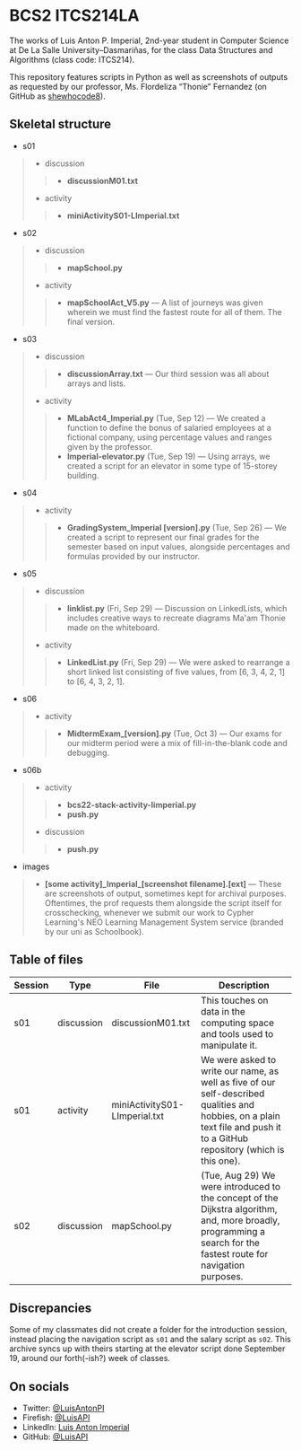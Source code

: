 # BCS2 ITCS214LA



The works of Luis Anton P. Imperial, 2nd-year student in Computer Science at De La Salle University–Dasmariñas, for the class Data Structures and Algorithms (class code: ITCS214).

This repository features scripts in Python as well as screenshots of outputs as requested by our professor, Ms. Flordeliza “Thonie” Fernandez (on GitHub as [shewhocode8](https://github.com/shewhocode8)).

## Skeletal structure

- s01
> - discussion
>> - **discussionM01.txt**
> - activity
>> - **miniActivityS01-LImperial.txt**
- s02
> - discussion
>> - **mapSchool.py**
> - activity
>> - **mapSchoolAct_V5.py** — A list of journeys was given wherein we must find the fastest route for all of them. The final version.
- s03
> - discussion
>> - **discussionArray.txt** — Our third session was all about arrays and lists.
> - activity
>> - **MLabAct4_Imperial.py** (Tue, Sep 12) — We created a function to define the bonus of salaried employees at a fictional company, using percentage values and ranges given by the professor.
>> - **Imperial-elevator.py** (Tue, Sep 19) — Using arrays, we created a script for an elevator in some type of 15-storey building.
- s04
> - activity
>> - **GradingSystem_Imperial [version].py** (Tue, Sep 26) — We created a script to represent our final grades for the semester based on input values, alongside percentages and formulas provided by our instructor.
- s05
> - discussion
>> - **linklist.py** (Fri, Sep 29) — Discussion on LinkedLists, which includes creative ways to recreate diagrams Ma'am Thonie made on the whiteboard.
> - activity
>> - **LinkedList.py** (Fri, Sep 29) — We were asked to rearrange a short linked list consisting of five values, from [6, 3, 4, 2, 1] to [6, 4, 3, 2, 1].
- s06
> - activity
>> - **MidtermExam_[version].py** (Tue, Oct 3) — Our exams for our midterm period were a mix of fill-in-the-blank code and debugging.
- s06b
> - activity
>> - **bcs22-stack-activity-limperial.py**
>> - **push.py**
> - discussion
>> - **push.py**
- images
> - **[some activity]\_Imperial\_[screenshot filename].[ext]** — These are screenshots of output, sometimes kept for archival purposes. Oftentimes, the prof requests them alongside the script itself for crosschecking, whenever we submit our work to Cypher Learning's NEO Learning Management System service (branded by our uni as Schoolbook).

## Table of files

Session | Type | File | Description
----|----|----|----
s01 | discussion | discussionM01.txt | This touches on data in the computing space and tools used to manipulate it.
s01 | activity | miniActivityS01-LImperial.txt | We were asked to write our name, as well as five of our self-described qualities and hobbies, on a plain text file and push it to a GitHub repository (which is this one).
s02 | discussion | mapSchool.py | (Tue, Aug 29) We were introduced to the concept of the Dijkstra algorithm, and, more broadly, programming a search for the fastest route for navigation purposes.

## Discrepancies

Some of my classmates did not create a folder for the introduction session, instead placing the navigation script as `s01` and the salary script as `s02`. This archive syncs up with theirs starting at the elevator script done September 19, around our forth(-ish?) week of classes.

## On socials

- Twitter: [@LuisAntonPI](https://twitter.com/LuisAntonPI)
- Firefish: [@LuisAPI](https://firefish.social/@LuisAPI)
- LinkedIn: [Luis Anton Imperial](https://linkedin.com/in/LuisAntonPI)
- GitHub: [@LuisAPI](https://github.com/LuisAPI)
